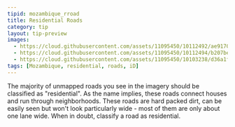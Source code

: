 ```yaml
---
tipid: mozambique_rroad
title: Residential Roads
category: tip
layout: tip-preview
images:
  - https://cloud.githubusercontent.com/assets/11095450/10112492/ae917038-63a9-11e5-800a-1aaf004f194f.png
  - https://cloud.githubusercontent.com/assets/11095450/10112494/b207be5c-63a9-11e5-8893-71fcf4d80fd8.png
  - https://cloud.githubusercontent.com/assets/11095450/10103238/d36a1f7e-6370-11e5-9767-ba951fba8104.png
tags: [Mozambique, residential, roads, iD]
---
```

The majority of unmapped roads you see in the imagery should be classified as "residential". As the name implies, these roads connect houses and run through neighborhoods. These roads are hard packed dirt, can be easily seen but won't look particularly wide - most of them are only about one lane wide. When in doubt, classify a road as residential. 

